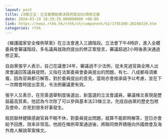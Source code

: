 ```yaml
---
layout: post
title: 23條立法｜立法會開始表決政府提出91項修正案
date: 2024-03-19 18:29:29.000000000 +08:00
link: https://news.rthk.hk/rthk/ch/component/k2/1745300-20240319.htm
categories: rthk
---
```


《維護國家安全條例草案》在立法會進入三讀階段。立法會下午4時許，進入全體委員會審議階段，多名議員就政府提出的修正案發言，審議超過2小時後表決通過修正案。

自由黨張宇人表示，自己在議會24年，審議過不少法例，從未見過官員全隊人出席會議回答議員提問，又指在法案委員會委員提出的問題，有七、八成都毋須重複，因為官員都已解答。對於委員提出的意見，當局亦會按承諾予以考慮，並在下一次開會時提出意見，令法例審議更有效。

張宇人又表示，在完善選舉制度後選出，新當選的立法會議員，審議條文表現是歷屆最高質素，他認為今次除了可以參與基本法23條立法，完成自由黨的歷史包袱及使命，亦見到很多好事發生。

經民聯林健鋒感謝官員不眠不休，對委員提出問題，就算不能即時解答，翌日亦會給予回應，效率非常高。他說在條例草案通過後，將聯同商界積極向外國商會及海外商人解說草案條文。
